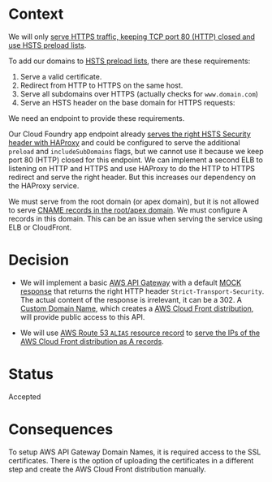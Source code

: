 Context
=======

We will only [serve HTTPS traffic, keeping TCP port 80 (HTTP) closed and use HSTS preload lists](ADR443-ssl-only-for-applications-and-cf-endpoints.md).

To add our domains to [HSTS preload lists](https://hstspreload.appspot.com/), there are these requirements:

 1. Serve a valid certificate.
 2. Redirect from HTTP to HTTPS on the same host.
 3. Serve all subdomains over HTTPS (actually checks for `www.domain.com`)
 4. Serve an HSTS header on the base domain for HTTPS requests:

We need an endpoint to provide these requirements.

Our Cloud Foundry app endpoint already [serves the
right HSTS Security header with HAProxy](ADR008-haproxy-for-request-rewriting.md)
and could be configured to serve the additional `preload` and `includeSubDomains` flags,
but we cannot use it because we keep port 80 (HTTP) closed for this endpoint.
We can implement a second ELB to listening on HTTP and HTTPS and use
HAProxy to do the HTTP to HTTPS redirect and serve the right header.
But this increases our dependency on the HAProxy service.

We must serve from the root domain (or apex domain), but it is not allowed to
serve [CNAME records in the root/apex domain](http://serverfault.com/questions/613829/why-cant-a-cname-record-be-used-at-the-apex-aka-root-of-a-domain). We must configure A records in this domain. This can be
an issue when serving the service using ELB or CloudFront.

Decision
========

 * We will implement a basic [AWS API Gateway](https://aws.amazon.com/api-gateway/)
   with a default [MOCK response](https://aws.amazon.com/about-aws/whats-new/2015/09/introducing-mock-integration-generate-api-responses-from-api-gateway-directly/)
   that returns the right HTTP header `Strict-Transport-Security`. The actual
   content of the response is irrelevant, it can be a 302.
   A [Custom Domain Name](http://docs.aws.amazon.com/apigateway/latest/developerguide/how-to-custom-domains.html),
   which creates a [AWS Cloud Front distribution](http://docs.aws.amazon.com/AmazonCloudFront/latest/DeveloperGuide/distribution-overview.html),
   will provide public access to this API.

 * We will use [AWS Route 53 `ALIAS` resource record](http://docs.aws.amazon.com/Route53/latest/APIReference/CreateAliasRRSAPI.html)
   to [serve the IPs of the AWS Cloud Front distribution as A records](http://docs.aws.amazon.com/Route53/latest/DeveloperGuide/routing-to-cloudfront-distribution.html).


Status
======
Accepted

Consequences
============

To setup AWS API Gateway Domain Names, it is required access to the SSL certificates. There is the option of uploading the certificates in a different step and create the AWS Cloud Front distribution manually.

